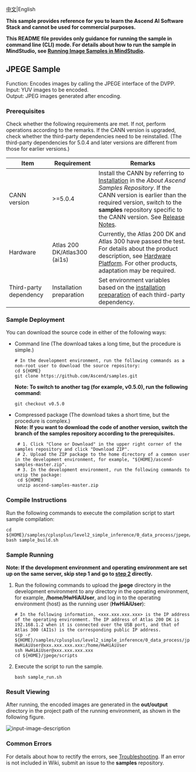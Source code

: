 [中文](README_CN.md)|English

**This sample provides reference for you to learn the Ascend AI Software Stack and cannot be used for commercial purposes.**

**This README file provides only guidance for running the sample in command line (CLI) mode. For details about how to run the sample in MindStudio, see [Running Image Samples in MindStudio](https://github.com/Ascend/samples/wikis/Mindstudio%E8%BF%90%E8%A1%8C%E5%9B%BE%E7%89%87%E6%A0%B7%E4%BE%8B?sort_id=3164874).**

## JPEGE Sample
Function: Encodes images by calling the JPEGE interface of the DVPP.   
Input: YUV images to be encoded.   
Output: JPEG images generated after encoding.  

### Prerequisites
Check whether the following requirements are met. If not, perform operations according to the remarks. If the CANN version is upgraded, check whether the third-party dependencies need to be reinstalled. (The third-party dependencies for 5.0.4 and later versions are different from those for earlier versions.)

| Item| Requirement| Remarks|
|---|---|---|
| CANN version| >=5.0.4 | Install the CANN by referring to [Installation](/README.md#installation) in the *About Ascend Samples Repository*. If the CANN version is earlier than the required version, switch to the **samples** repository specific to the CANN version. See [Release Notes](/README.md#release-notes).|
| Hardware| Atlas 200 DK/Atlas300 (ai1s)  | Currently, the Atlas 200 DK and Atlas 300 have passed the test. For details about the product description, see [Hardware Platform](https://ascend.huawei.com/en/#/hardware/product). For other products, adaptation may be required.|
| Third-party dependency| Installation preparation| Set environment variables based on the [installation preparation](../../environment/README.md) of each third-party dependency.|


### Sample Deployment
You can download the source code in either of the following ways:  
  - Command line (The download takes a long time, but the procedure is simple.)
     ```    
     # In the development environment, run the following commands as a non-root user to download the source repository:   
     cd ${HOME}     
     git clone https://github.com/Ascend/samples.git
     ```
     **Note: To switch to another tag (for example, v0.5.0), run the following command:**
     ```
     git checkout v0.5.0
     ```   
  - Compressed package (The download takes a short time, but the procedure is complex.)  
     **Note: If you want to download the code of another version, switch the branch of the samples repository according to the prerequisites.**  
     ``` 
      # 1. Click "Clone or Download" in the upper right corner of the samples repository and click "Download ZIP".   
      # 2. Upload the ZIP package to the home directory of a common user in the development environment, for example, "${HOME}/ascend-samples-master.zip".    
      # 3. In the development environment, run the following commands to unzip the package:    
      cd ${HOME}    
      unzip ascend-samples-master.zip
      ```

### Compile Instructions

Run the following commands to execute the compilation script to start sample compilation:  
```
cd ${HOME}/samples/cplusplus/level2_simple_inference/0_data_process/jpege/scripts    
bash sample_build.sh
```

### Sample Running

**Note: If the development environment and operating environment are set up on the same server, skip step 1 and go to [step 2](#step_2) directly.**  

1. Run the following commands to upload the **jpege** directory in the development environment to any directory in the operating environment, for example, **/home/HwHiAiUser**, and log in to the operating environment (host) as the running user (**HwHiAiUser**):
    ```
    # In the following information, <xxx.xxx.xxx.xxx> is the IP address of the operating environment. The IP address of Atlas 200 DK is 192.168.1.2 when it is connected over the USB port, and that of Atlas 300 (AI1s) is the corresponding public IP address.
    scp -r ${HOME}/samples/cplusplus/level2_simple_inference/0_data_process/jpege HwHiAiUser@xxx.xxx.xxx.xxx:/home/HwHiAiUser    
    ssh HwHiAiUser@xxx.xxx.xxx.xxx     
    cd ${HOME}/jpege/scripts
    ```

2. <a name="step_2"></a>Execute the script to run the sample.  
    ```
    bash sample_run.sh
    ```

### Result Viewing

After running, the encoded images are generated in the **out/output** directory in the project path of the running environment, as shown in the following figure.

![input-image-description](https://images.gitee.com/uploads/images/2021/1026/193225_42fcaf04_5400693.png)

### Common Errors
For details about how to rectify the errors, see [Troubleshooting](https://github.com/Ascend/samples/wikis/%E5%B8%B8%E8%A7%81%E9%97%AE%E9%A2%98%E5%AE%9A%E4%BD%8D/%E4%BB%8B%E7%BB%8D). If an error is not included in Wiki, submit an issue to the **samples** repository.
